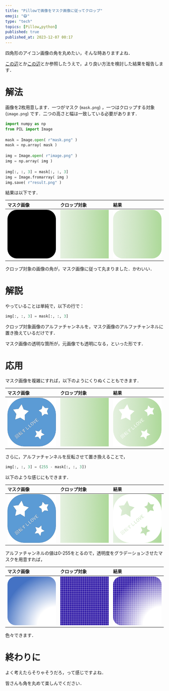 ```yaml
---
title: "Pillowで画像をマスク画像に従ってクロップ"
emoji: "😷"
type: "tech"
topics: [Pillow,python]
published: true
published_at: 2023-12-07 00:17
---
```


四角形のアイコン画像の角を丸めたい，そんな時ありますよね．

[この辺](https://note.nkmk.me/python-pillow-image-crop-trimming/)とか[この辺](https://qiita.com/11kenterada/items/4d05593dd7e09c697e90)とか参照したうえで，より良い方法を検討した結果を報告します．


# 解法

画像を2枚用意します．一つがマスク (`mask.png`) ，一つはクロップする対象 (`image.png`) です．二つの高さと幅は一致している必要があります．

```python
import numpy as np
from PIL import Image

mask = Image.open( r"mask.png" )
mask = np.array( mask )

img = Image.open( r"image.png" )
img = np.array( img )

img[:, :, 3] = mask[:, :, 3]
img = Image.fromarray( img )
img.save( r"result.png" )
```

結果は以下です．

|マスク画像|クロップ対象|結果|
|:--|:--|:--|
|![マスク画像](/images/pillow-crop-by-mask/mask.png)|![クロップ対象](/images/pillow-crop-by-mask/image.png)|![結果](/images/pillow-crop-by-mask/result.png)|

クロップ対象の画像の角が，マスク画像に従って丸まりました．かわいい．

# 解説

やっていることは単純で，以下の行で：

```python
img[:, :, 3] = mask[:, :, 3]
```

クロップ対象画像のアルファチャンネルを，マスク画像のアルファチャンネルに置き換えているだけです．

マスク画像の透明な箇所が，元画像でも透明になる，といった形です．

# 応用

マスク画像を複雑にすれば，以下のようにくりぬくこともできます．


|マスク画像|クロップ対象|結果|
|:--|:--|:--|
|![マスク画像](/images/pillow-crop-by-mask/mask2.png)|![クロップ対象](/images/pillow-crop-by-mask/image.png)|![結果](/images/pillow-crop-by-mask/result2.png)|


さらに，アルファチャンネルを反転させて置き換えることで，

```python
img[:, :, 3] = (255 - mask[:, :, 3])
```


以下のような感じにもできます．

|マスク画像|クロップ対象|結果|
|:--|:--|:--|
|![マスク画像](/images/pillow-crop-by-mask/mask2.png)|![クロップ対象](/images/pillow-crop-by-mask/image.png)|![結果](/images/pillow-crop-by-mask/result3.png)|


アルファチャンネルの値は0-255をとるので，透明度をグラデーションさせたマスクを用意すれば，

|マスク画像|クロップ対象|結果|
|:--|:--|:--|
|![マスク画像](/images/pillow-crop-by-mask/mask3.png)|![クロップ対象](/images/pillow-crop-by-mask/image2.png)|![結果](/images/pillow-crop-by-mask/result5.png)|

色々できます．

# 終わりに

よく考えたらそりゃそうだろ，って感じですよね．

皆さんも角を丸めて楽しんでください．